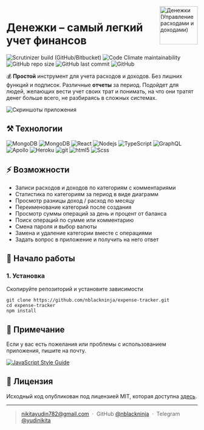 <img align='right' src="https://user-images.githubusercontent.com/36636599/145850897-c920d271-caac-43d3-8fda-a9d0268df0db.png" width="100" height='100' alt='Денежки (Управление расходами и доходами)'>

# Денежки – самый легкий учет финансов

<p>
  <img alt="Scrutinizer build (GitHub/Bitbucket)" src="https://img.shields.io/scrutinizer/build/g/nblackninja/expense-tracker">
  <img alt="Code Climate maintainability" src="https://img.shields.io/codeclimate/maintainability-percentage/nblackninja/expense-tracker">
  <img alt="GitHub repo size" src="https://img.shields.io/github/repo-size/nblackninja/expense-tracker">
  <img alt="GitHub last commit" src="https://img.shields.io/github/last-commit/nblackninja/expense-tracker">
  <img alt="GitHub" src="https://img.shields.io/github/license/nblackninja/expense-tracker">
</p>

💰 **Простой** инструмент для учета расходов и доходов. Без лишних функций и подписок. Различные **отчеты** за период.
Подойдет для людей, желающих вести учет своих трат и понимать, на что они тратят денег больше всего, не разбираясь в
сложных системах.

![Скриншоты приложения](https://user-images.githubusercontent.com/36636599/145864310-35100d93-415c-45a4-b8f9-32595e1bf4c2.png)

## ️⚒️ Технологии

<p>
  <img alt="MongoDB" src="https://img.shields.io/badge/-MongoDB-13aa52?style=flat&logo=mongodb&logoColor=white" />
  <img alt="MongoDB" src="https://img.shields.io/badge/-Express-404D59?style=flat&logo=express&logoColor=white" />
  <img alt="React" src="https://img.shields.io/badge/-React-20232A?style=flat&logo=react&logoColor=white" />
  <img alt="Nodejs" src="https://img.shields.io/badge/-Nodejs-43853d?style=flat&logo=Node.js&logoColor=white" />
  <img alt="TypeScript" src="https://img.shields.io/badge/-TypeScript-007ACC?style=flat&logo=typescript&logoColor=white" />
  <img alt="GraphQL" src="https://img.shields.io/badge/-GraphQL-E10098?style=flat&logo=graphql&logoColor=white" />
  <img alt="Apollo" src="https://img.shields.io/badge/-Apollo-311C87?style=flat&logo=apollo-graphql&logoColor=white" />
  <img alt="Heroku" src="https://img.shields.io/badge/-Heroku-430098?style=flat&logo=heroku&logoColor=white" />
  <img alt="git" src="https://img.shields.io/badge/-Git-F05032?style=flat&logo=git&logoColor=white" /> 
  <img alt="html5" src="https://img.shields.io/badge/-HTML5-E34F26?style=flat&logo=html5&logoColor=white" />
  <img alt="Scss" src="https://img.shields.io/badge/-SCSS-CC6699?style=flat&logo=sass&logoColor=white" /> 
</p>

## ⚡ Возможности

- Записи расходов и доходов по категориям с комментариями
- Статистика по категориям за период в виде диаграмм
- Просмотр разницы доход / расход по месяцу
- Переименование категорий после создания
- Просмотр суммы операций за день и процент от баланса
- Поиск операций по сумме или комментарию
- Смена пароля и выбор валюты
- Замена и удаление категории вместе с операциями
- Задать вопрос в приложение и получить на него ответ

## 📝 Начало работы

### 1. Установка

Скопируйте репозиторий и установите зависимости

```shell
git clone https://github.com/nblackninja/expense-tracker.git
cd expense-tracker 
npm install
```

## 💬 Примечание

Если у вас есть пожелания или проблемы с использованием приложения, пишите на
почту.

[![JavaScript Style Guide](https://cdn.rawgit.com/standard/standard/master/badge.svg)](https://github.com/standard/standard)

## 🔐 Лицензия

Исходный код опубликован под лицензией MIT, которая доступна [здесь](LICENSE).

---

> nikitayudin782@gmail.com &nbsp;&middot;&nbsp;
> GitHub [@nblackninja](https://github.com/с) &nbsp;&middot;&nbsp;
> Telegram [@yudinikita](https://t.me/yudinikita)
